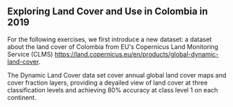 ## Exploring Land Cover and Use in Colombia in 2019
For the following exercises, we first introduce a new dataset: a dataset about the land cover of Colombia from EU's Copernicus Land Monitoring Service (CLMS) https://land.copernicus.eu/en/products/global-dynamic-land-cover. 

The Dynamic Land Cover data set cover annual global land cover maps and cover fraction layers, providing a deyailed view of land cover at three classification levels and achieving 80% accuracy at class level 1 on each continent.

